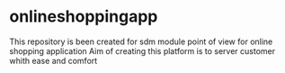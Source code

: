 # onlineshoppingapp
This repository is been created for sdm module point of view for online shopping application
Aim of creating this platform is to server customer whith ease and comfort 
